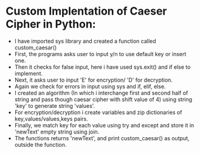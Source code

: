 # Custom Implentation of Caeser Cipher in Python:
- I have imported sys library and created a function called custom_caesar()
- First, the programs asks user to input y/n to use default key or insert one.
- Then it checks for false input, here i have used sys.exit() and if else to implement.
- Next, it asks user to input 'E' for encryption/ 'D' for decryption.
- Again we check for errors in input using sys and if, elif, else.
- I created an algorithm (In which i interchange first and second half of string and pass though caesar cipher with shift value of 4) using string 'key' to generate string 'values'.
- For encryption/decryption i create variables and zip dictionaries of key,values/values,keys pairs.
- Finally, we match key for each value using try and except and store it in 'newText' empty string using join.
- The functions returns 'newText', and print custom_caesar() as output, outside the function. 
